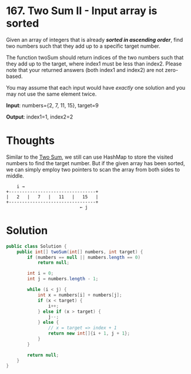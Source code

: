 # 167. Two Sum II - Input array is sorted

Given an array of integers that is already _**sorted in ascending order**_, find two numbers such that they add up to a specific target number.

The function twoSum should return indices of the two numbers such that they add up to the target, where index1 must be less than index2. Please note that your returned answers \(both index1 and index2\) are not zero-based.

You may assume that each input would have _exactly_ one solution and you may not use the same element twice.

**Input**: numbers={2, 7, 11, 15}, target=9

**Output**: index1=1, index2=2

# Thoughts

Similar to the [Two Sum](/problems/001-two-sum.md), we still can use HashMap to store the visited numbers to find the target number. But if the given array has been sorted, we can simply employ two pointers to scan the array from both sides to middle.

```
    i →
+---------------------------------+
|   2   |   7   |   11   |   15   |
+---------------------------------+
                            ← j
```

# Solution

```java
public class Solution {
    public int[] twoSum(int[] numbers, int target) {
        if (numbers == null || numbers.length == 0)
            return null;

        int i = 0;
        int j = numbers.length - 1;

        while (i < j) {
            int x = numbers[i] + numbers[j];
            if (x < target) {
                i++;
            } else if (x > target) {
                j--;
            } else {
                // x = target => index + 1
                return new int[]{i + 1, j + 1};
            }
        }

        return null;
    }
}
```



